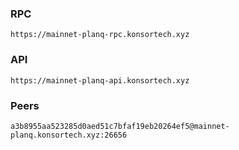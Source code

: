 ### RPC
```
https://mainnet-planq-rpc.konsortech.xyz
```

### API
```
https://mainnet-planq-api.konsortech.xyz
```

### Peers
```
a3b8955aa523285d0aed51c7bfaf19eb20264ef5@mainnet-planq.konsortech.xyz:26656
```
